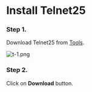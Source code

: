 # Install Telnet25

### Step 1.
Download Telnet25 from [Tools](https://mail365-my.sharepoint.cn/personal/onedrive_mail365_partner_onmschina_cn/_layouts/15/onedrive.aspx?id=%2Fpersonal%2Fonedrive%5Fmail365%5Fpartner%5Fonmschina%5Fcn%2FDocuments%2FTools&ga=1).

![t-1.png](https://s2.loli.net/2022/09/19/QjLdOrfngXxEDY8.png)

### Step 2.
Click on **Download** button.
